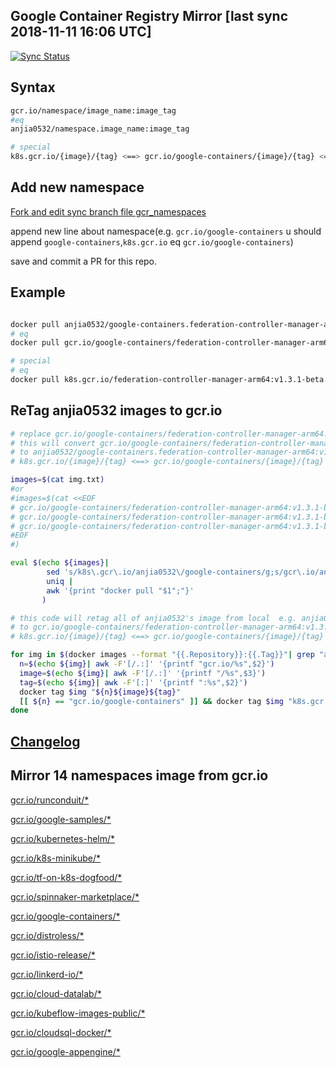 Google Container Registry Mirror [last sync 2018-11-11 16:06 UTC]
-------

[![Sync Status](https://travis-ci.org/anjia0532/gcr.io_mirror.svg?branch=sync)](https://travis-ci.org/anjia0532/gcr.io_mirror)

Syntax
-------

```bash
gcr.io/namespace/image_name:image_tag 
#eq
anjia0532/namespace.image_name:image_tag

# special
k8s.gcr.io/{image}/{tag} <==> gcr.io/google-containers/{image}/{tag} <==> anjia0532/google-containers.{image}/{tag}
```

Add new namespace
-------
[Fork and edit sync branch file gcr_namespaces](https://github.com/anjia0532/gcr.io_mirror/edit/sync/gcr_namespaces)

append new line about namespace(e.g. `gcr.io/google-containers`  u should append `google-containers`,`k8s.gcr.io` eq `gcr.io/google-containers`)

save and commit a PR for this repo.

Example
-------

```bash

docker pull anjia0532/google-containers.federation-controller-manager-arm64:v1.3.1-beta.1
# eq
docker pull gcr.io/google-containers/federation-controller-manager-arm64:v1.3.1-beta.1 

# special
# eq 
docker pull k8s.gcr.io/federation-controller-manager-arm64:v1.3.1-beta.1
```

ReTag anjia0532 images to gcr.io 
-------

```bash
# replace gcr.io/google-containers/federation-controller-manager-arm64:v1.3.1-beta.1 to real image
# this will convert gcr.io/google-containers/federation-controller-manager-arm64:v1.3.1-beta.1 
# to anjia0532/google-containers.federation-controller-manager-arm64:v1.3.1-beta.1 and pull it
# k8s.gcr.io/{image}/{tag} <==> gcr.io/google-containers/{image}/{tag} <==> anjia0532/google-containers.{image}/{tag}

images=$(cat img.txt)
#or 
#images=$(cat <<EOF
# gcr.io/google-containers/federation-controller-manager-arm64:v1.3.1-beta.1
# gcr.io/google-containers/federation-controller-manager-arm64:v1.3.1-beta.1
# gcr.io/google-containers/federation-controller-manager-arm64:v1.3.1-beta.1
#EOF
#)

eval $(echo ${images}|
        sed 's/k8s\.gcr\.io/anjia0532\/google-containers/g;s/gcr\.io/anjia0532/g;s/\//\./g;s/ /\n/g;s/anjia0532\./anjia0532\//g' |
        uniq |
        awk '{print "docker pull "$1";"}'
       )

# this code will retag all of anjia0532's image from local  e.g. anjia0532/google-containers.federation-controller-manager-arm64:v1.3.1-beta.1 
# to gcr.io/google-containers/federation-controller-manager-arm64:v1.3.1-beta.1
# k8s.gcr.io/{image}/{tag} <==> gcr.io/google-containers/{image}/{tag} <==> anjia0532/google-containers.{image}/{tag}

for img in $(docker images --format "{{.Repository}}:{{.Tag}}"| grep "anjia0532"); do
  n=$(echo ${img}| awk -F'[/.:]' '{printf "gcr.io/%s",$2}')
  image=$(echo ${img}| awk -F'[/.:]' '{printf "/%s",$3}')
  tag=$(echo ${img}| awk -F'[:]' '{printf ":%s",$2}')
  docker tag $img "${n}${image}${tag}"
  [[ ${n} == "gcr.io/google-containers" ]] && docker tag $img "k8s.gcr.io${image}${tag}"
done
```

[Changelog](./CHANGES.md)
-------

Mirror 14 namespaces image from gcr.io
-----


[gcr.io/runconduit/*](./runconduit/README.md)


[gcr.io/google-samples/*](./google-samples/README.md)


[gcr.io/kubernetes-helm/*](./kubernetes-helm/README.md)


[gcr.io/k8s-minikube/*](./k8s-minikube/README.md)


[gcr.io/tf-on-k8s-dogfood/*](./tf-on-k8s-dogfood/README.md)


[gcr.io/spinnaker-marketplace/*](./spinnaker-marketplace/README.md)


[gcr.io/google-containers/*](./google-containers/README.md)


[gcr.io/distroless/*](./distroless/README.md)


[gcr.io/istio-release/*](./istio-release/README.md)


[gcr.io/linkerd-io/*](./linkerd-io/README.md)


[gcr.io/cloud-datalab/*](./cloud-datalab/README.md)


[gcr.io/kubeflow-images-public/*](./kubeflow-images-public/README.md)


[gcr.io/cloudsql-docker/*](./cloudsql-docker/README.md)


[gcr.io/google-appengine/*](./google-appengine/README.md)


